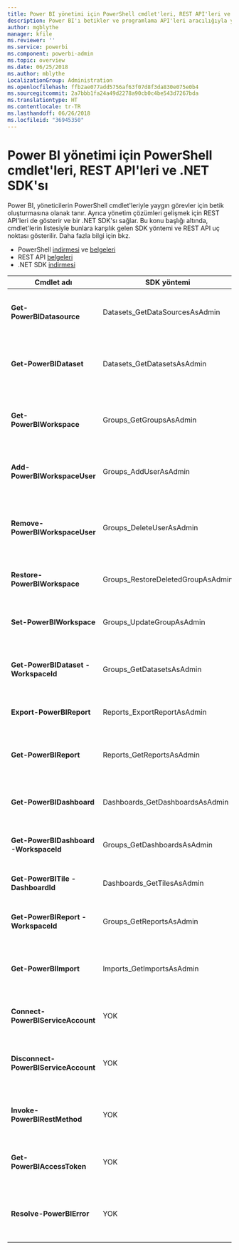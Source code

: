 ```yaml
---
title: Power BI yönetimi için PowerShell cmdlet'leri, REST API'leri ve .NET SDK'sı
description: Power BI'ı betikler ve programlama API'leri aracılığıyla yönetmenin yolları hakkında bilgi edinin.
author: mgblythe
manager: kfile
ms.reviewer: ''
ms.service: powerbi
ms.component: powerbi-admin
ms.topic: overview
ms.date: 06/25/2018
ms.author: mblythe
LocalizationGroup: Administration
ms.openlocfilehash: ffb2ae077add5756af63f07d8f3da830e075e0b4
ms.sourcegitcommit: 2a7bbb1fa24a49d2278a90cb0c4be543d7267bda
ms.translationtype: HT
ms.contentlocale: tr-TR
ms.lasthandoff: 06/26/2018
ms.locfileid: "36945350"
---
```

# <a name="powershell-cmdlets-rest-apis-and-net-sdk-for-power-bi-administration"></a>Power BI yönetimi için PowerShell cmdlet'leri, REST API'leri ve .NET SDK'sı
Power BI, yöneticilerin PowerShell cmdlet'leriyle yaygın görevler için betik oluşturmasına olanak tanır. Ayrıca yönetim çözümleri gelişmek için REST API'leri de gösterir ve bir .NET SDK'sı sağlar. Bu konu başlığı altında, cmdlet'lerin listesiyle bunlara karşılık gelen SDK yöntemi ve REST API uç noktası gösterilir. Daha fazla bilgi için bkz.

  - PowerShell [indirmesi](https://www.powershellgallery.com/packages/MicrosoftPowerBIMgmt/) ve [belgeleri](https://docs.microsoft.com/powershell/power-bi/overview?view=powerbi-ps)
  - REST API [belgeleri](https://docs.microsoft.com/rest/api/power-bi/admin)
  - .NET SDK [indirmesi](https://www.nuget.org/packages/Microsoft.PowerBI.Api/) 


| **Cmdlet adı** | **SDK yöntemi** | **REST API uç noktası** | **Açıklama** |
| --- | --- | --- | --- |
| **Get-PowerBIDatasource** | Datasets\_GetDataSourcesAsAdmin | /v1.0/myorg/admin/datasets/{datasetkey}/datasources | Belirli bir veri kümesi için veri kaynaklarını alır. |
| **Get-PowerBIDataset** | Datasets\_GetDatasetsAsAdmin | /v1.0/myorg/admin/datasets | Power BI kiracısındaki veri kümelerinin tam listesini alır. |
| **Get-PowerBIWorkspace** | Groups\_GetGroupsAsAdmin | /v1.0/myorg/admin/groups | Power BI kiracısındaki çalışma alanlarının tam listesini alır. |
| **Add-PowerBIWorkspaceUser** | Groups\_AddUserAsAdmin | /v1.0/myorg/admin/groups/{groupId}/users | Kullanıcıyı belirli bir çalışma alanına üye olarak ekler. |
| **Remove-PowerBIWorkspaceUser** | Groups\_DeleteUserAsAdmin | /v1.0/myorg/admin/groups/{groupId}/users/{user} | Kullanıcıyı belirli bir çalışma alanının üyelik listesinden kaldırır. |
| **Restore-PowerBIWorkspace** | Groups\_RestoreDeletedGroupAsAdmin | /v1.0/myorg/admin/groups/{groupId}/restore | Silinen çalışma alanına geri yükler. |
| **Set-PowerBIWorkspace** | Groups\_UpdateGroupAsAdmin | /v1.0/myorg/admin/groups/{groupId} | Belirli bir çalışma alanının özelliklerini güncelleştirir. |
| **Get-PowerBIDataset -WorkspaceId** | Groups\_GetDatasetsAsAdmin | /v1.0/myorg/admin/groups/{group\_id}/datasets | Belirli bir çalışma alanı içindeki veri kümelerini alır. |
| **Export-PowerBIReport** | Reports\_ExportReportAsAdmin | YOK | Belirli bir raporu yerel dosyaya aktarır. |
| **Get-PowerBIReport** | Reports\_GetReportsAsAdmin | /v1.0/myorg/admin/reports | Power BI kiracısındaki raporların tam listesini alır. |
| **Get-PowerBIDashboard** | Dashboards\_GetDashboardsAsAdmin | /v1.0/myorg/admin/dashboards | Power BI kiracısındaki panoların tam listesini alır. |
| **Get-PowerBIDashboard -WorkspaceId** | Groups\_GetDashboardsAsAdmin | /v1.0/myorg/admin/groups/{group\_id}/dashboards | Belirli bir çalışma alanı içindeki panoları alır. |
| **Get-PowerBITile -DashboardId** | Dashboards\_GetTilesAsAdmin | /v1.0/myorg/admin/dashboards/{dashboard\_id}/tiles | Belirli bir panonun kutucuklarını alır. |
| **Get-PowerBIReport -WorkspaceId** | Groups\_GetReportsAsAdmin | /v1.0/myorg/admin/groups/{group\_id}/reports | Belirli bir çalışma alanı içindeki raporları alır. |
| **Get-PowerBIImport** | Imports\_GetImportsAsAdmin | /v1.0/myorg/admin/imports | Power BI kiracısındaki içeri aktarma işlemlerinin tam listesini alır. |
| **Connect-PowerBIServiceAccount** | YOK | YOK | Power BI'da oturum açın ve oturum başlatın. |
| **Disconnect-PowerBIServiceAccount** | YOK | YOK | Power BI oturumunu kapatın ve mevcut oturumu kapatın. |
| **Invoke-PowerBIRestMethod** | YOK | YOK | Power BI'a rastgele REST API çağrıları gönderin. |
| **Get-PowerBIAccessToken** | YOK | YOK | Oturumda Power BI erişim belirtecini alın. |
| **Resolve-PowerBIError** | YOK | YOK | Başarısız cmdlet çağrıları için ayrıntılı hata bilgilerini alın. |